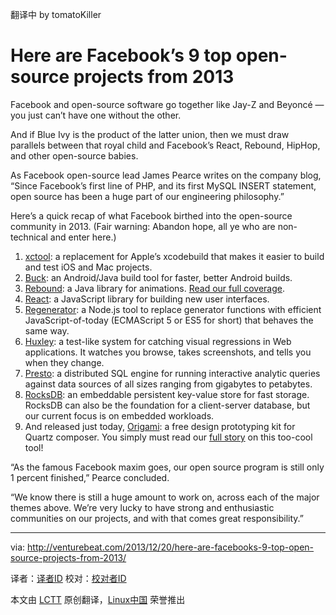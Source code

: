 翻译中 by tomatoKiller

Here are Facebook’s 9 top open-source projects from 2013
================================================================================
Facebook and open-source software go together like Jay-Z and Beyoncé — you just can’t have one without the other.

And if Blue Ivy is the product of the latter union, then we must draw parallels between that royal child and Facebook’s React, Rebound, HipHop, and other open-source babies.

As Facebook open-source lead James Pearce writes on the company blog, “Since Facebook’s first line of PHP, and its first MySQL INSERT statement, open source has been a huge part of our engineering philosophy.”

Here’s a quick recap of what Facebook birthed into the open-source community in 2013. (Fair warning: Abandon hope, all ye who are non-technical and enter here.)

1. [xctool][1]: a replacement for Apple’s xcodebuild that makes it easier to build and test iOS and Mac projects.
1. [Buck][2]: an Android/Java build tool for faster, better Android builds.
1. [Rebound][3]: a Java library for animations. [Read our full coverage][4].
1. [React][5]: a JavaScript library for building new user interfaces.
1. [Regenerator][6]: a Node.js tool to replace generator functions with efficient JavaScript-of-today (ECMAScript 5 or ES5 for short) that behaves the same way.
1. [Huxley][7]: a test-like system for catching visual regressions in Web applications. It watches you browse, takes screenshots, and tells you when they change.
1. [Presto][8]: a distributed SQL engine for running interactive analytic queries against data sources of all sizes ranging from gigabytes to petabytes.
1. [RocksDB][9]: an embeddable persistent key-value store for fast storage. RocksDB can also be the foundation for a client-server database, but our current focus is on embedded workloads.
1. And released just today, [Origami][10]: a free design prototyping kit for Quartz composer. You simply must read our [full story][11] on this too-cool tool!

“As the famous Facebook maxim goes, our open source program is still only 1 percent finished,” Pearce concluded.

“We know there is still a huge amount to work on, across each of the major themes above. We’re very lucky to have strong and enthusiastic communities on our projects, and with that comes great responsibility.”

--------------------------------------------------------------------------------

via: http://venturebeat.com/2013/12/20/here-are-facebooks-9-top-open-source-projects-from-2013/

译者：[译者ID](https://github.com/译者ID) 校对：[校对者ID](https://github.com/校对者ID)

本文由 [LCTT](https://github.com/LCTT/TranslateProject) 原创翻译，[Linux中国](http://linux.cn/) 荣誉推出

[1]:https://github.com/facebook/xctool
[2]:http://facebook.github.io/buck/
[3]:http://facebook.github.io/rebound/
[4]:http://venturebeat.com/2013/12/10/how-facebook-could-save-the-mobile-web-starting-with-open-sourcing-its-secret-tools/
[5]:http://facebook.github.io/regenerator/
[6]:http://facebook.github.io/regenerator/
[7]:https://github.com/facebook/huxley
[8]:http://prestodb.io/
[9]:http://rocksdb.org/
[10]:http://facebook.github.io/origami/
[11]:http://venturebeat.com/2013/12/20/you-can-now-build-an-interactive-mobile-app-no-code-required-thanks-to-facebook/